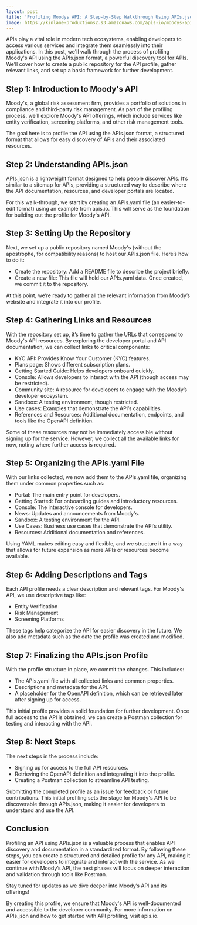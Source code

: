 ```yaml
---
layout: post
title: 'Profiling Moodys API: A Step-by-Step Walkthrough Using APIs.json'
image: https://kinlane-productions2.s3.amazonaws.com/apis-io/moodys-api-screenshot-1.png
---
```

APIs play a vital role in modern tech ecosystems, enabling developers to access various services and integrate them seamlessly into their applications. In this post, we'll walk through the process of profiling Moody's API using the APIs.json format, a powerful discovery tool for APIs. We’ll cover how to create a public repository for the API profile, gather relevant links, and set up a basic framework for further development.

## Step 1: Introduction to Moody's API
Moody's, a global risk assessment firm, provides a portfolio of solutions in compliance and third-party risk management. As part of the profiling process, we’ll explore Moody's API offerings, which include services like entity verification, screening platforms, and other risk management tools.

The goal here is to profile the API using the APIs.json format, a structured format that allows for easy discovery of APIs and their associated resources.

## Step 2: Understanding APIs.json
APIs.json is a lightweight format designed to help people discover APIs. It’s similar to a sitemap for APIs, providing a structured way to describe where the API documentation, resources, and developer portals are located.

For this walk-through, we start by creating an APIs.yaml file (an easier-to-edit format) using an example from apis.io. This will serve as the foundation for building out the profile for Moody's API.

## Step 3: Setting Up the Repository
Next, we set up a public repository named Moody's (without the apostrophe, for compatibility reasons) to host our APIs.json file. Here’s how to do it:

- Create the repository: Add a README file to describe the project briefly.
- Create a new file: This file will hold our APIs.yaml data. Once created, we commit it to the repository.

At this point, we’re ready to gather all the relevant information from Moody’s website and integrate it into our profile.

## Step 4: Gathering Links and Resources
With the repository set up, it’s time to gather the URLs that correspond to Moody's API resources. By exploring the developer portal and API documentation, we can collect links to critical components:

- KYC API: Provides Know Your Customer (KYC) features.
- Plans page: Shows different subscription plans.
- Getting Started Guide: Helps developers onboard quickly.
- Console: Allows developers to interact with the API (though access may be restricted).
- Community site: A resource for developers to engage with the Moody’s developer ecosystem.
- Sandbox: A testing environment, though restricted.
- Use cases: Examples that demonstrate the API’s capabilities.
- References and Resources: Additional documentation, endpoints, and tools like the OpenAPI definition.

Some of these resources may not be immediately accessible without signing up for the service. However, we collect all the available links for now, noting where further access is required.

## Step 5: Organizing the APIs.yaml File
With our links collected, we now add them to the APIs.yaml file, organizing them under common properties such as:

- Portal: The main entry point for developers.
- Getting Started: For onboarding guides and introductory resources.
- Console: The interactive console for developers.
- News: Updates and announcements from Moody's.
- Sandbox: A testing environment for the API.
- Use Cases: Business use cases that demonstrate the API’s utility.
- Resources: Additional documentation and references.

Using YAML makes editing easy and flexible, and we structure it in a way that allows for future expansion as more APIs or resources become available.

## Step 6: Adding Descriptions and Tags
Each API profile needs a clear description and relevant tags. For Moody's API, we use descriptive tags like:

- Entity Verification
- Risk Management
- Screening Platforms

These tags help categorize the API for easier discovery in the future. We also add metadata such as the date the profile was created and modified.

## Step 7: Finalizing the APIs.json Profile
With the profile structure in place, we commit the changes. This includes:

- The APIs.yaml file with all collected links and common properties.
- Descriptions and metadata for the API.
- A placeholder for the OpenAPI definition, which can be retrieved later after signing up for access.

This initial profile provides a solid foundation for further development. Once full access to the API is obtained, we can create a Postman collection for testing and interacting with the API.

## Step 8: Next Steps
The next steps in the process include:

- Signing up for access to the full API resources.
- Retrieving the OpenAPI definition and integrating it into the profile.
- Creating a Postman collection to streamline API testing.

Submitting the completed profile as an issue for feedback or future contributions.
This initial profiling sets the stage for Moody's API to be discoverable through APIs.json, making it easier for developers to understand and use the API.

## Conclusion
Profiling an API using APIs.json is a valuable process that enables API discovery and documentation in a standardized format. By following these steps, you can create a structured and detailed profile for any API, making it easier for developers to integrate and interact with the service. As we continue with Moody’s API, the next phases will focus on deeper interaction and validation through tools like Postman.

Stay tuned for updates as we dive deeper into Moody’s API and its offerings!

By creating this profile, we ensure that Moody's API is well-documented and accessible to the developer community. For more information on APIs.json and how to get started with API profiling, visit apis.io.